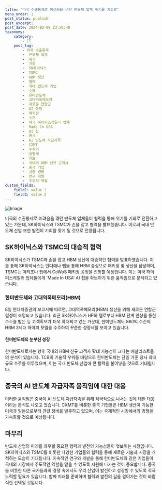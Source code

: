 ```yaml
---
title: '미국 수출통제로 어려움을 겪던 반도체 업체 위기를 기회로'
menu_order: 1
post_status: publish
post_excerpt: 
post_date: 2024-02-08 23:56:40
taxonomy:
    category:
        - IT
    post_tag:
        - 미국 수출통제
        -  반도체 업체
        -  위기
        -  기회
        -  SK하이닉스
        -  TSMC
        -  HBM 생산
        -  협력
        -  국내 반도체 기업
        -  수혜
        -  한미반도체
        -  고대역폭메모리
        -  새로운 연합군
        -  AI 동맹
        -  패키징
        -  수주
        -  미국 하이퍼스케일러 업체
        -  Made In USA
        -  AI 칩
        -  중국
        -  AI 반도체 자급자족
        -  CXMT
        -  수주기
        -  성장세
        -  TCB
        -  국내외 HBM 신규 고객사
        -  중국 기업
        -  시장 경쟁
        -  연구 개발
        -  주도적 역할
custom_fields:
    field1: value 1
    field2: value 2
---
```


![Image](https://imgnews.pstatic.net/image/138/2024/02/08/0002166586_001_20240208105704728.jpg?type=w647)

미국의 수출통제로 어려움을 겪던 반도체 업체들이 협력을 통해 위기를 기회로 전환하고 있는 가운데, SK하이닉스와 TSMC가 손을 잡고 협력을 발표했습니다. 이로써 국내 반도체 산업 또한 발전의 기회를 맞게 될 것으로 전망됩니다.
## SK하이닉스와 TSMC의 대승적 협력
SK하이닉스가 TSMC와 손을 잡고 HBM 생산에 대승적인 협력을 발표하였습니다. 이를 통해 SK하이닉스는 인디애나 팹을 통해 HBM 중심으로 패키징 및 생산을 담당하며, TSMC는 아리조나 팹에서 CoWoS 패키징 공정을 진행할 예정입니다. 이는 미국 하이퍼스케일러 업체들에게 'Made In USA' AI 칩을 확보하기 위한 움직임으로 분석되고 있습니다.
### 한미반도체와 고대역폭메모리(HBM)
8일 현대차증권의 보고서에 따르면, 고대역폭메모리(HBM) 생산을 위해 새로운 연합군 결성이 조망되고 있습니다. 최근 SK하이닉스가 HP와 델로부터 HBM 단계 인상을 통한 수주를 받는 등 고객확보가 더욱 확대되고 있는 가운데, 한미반도체도 860억 수준의 HBM 3세대 하이퍼 모델을 수주하여 꾸준한 성장세를 보이고 있습니다.
#### 한미반도체의 눈부신 성장
한미반도체로서는 향후 국내외 HBM 신규 고객사 확대 가능성이 크다는 애널리스트들의 분석이 있습니다. TCB의 기술적 우위를 바탕으로 한미반도체는 단일 기준 창사 최대 규모 수주를 이루었으며, 이는 국내 반도체 산업에 큰 활력을 불어넣을 것으로 기대됩니다.
## 중국의 AI 반도체 자급자족 움직임에 대한 대응
이러한 움직임은 중국이 AI 반도체 자급자족을 위해 적극적으로 나서는 것에 대한 대응이라는 분석도 나오고 있습니다. CXMT를 비롯한 중국 기업들은 HBM 생산이 가능한 미국과 일본으로부터 관련 장비를 발주하고 있으며, 이는 국제적인 시장에서의 경쟁을 가속화할 것으로 예상됩니다.
## 마무리
반도체 산업의 미래를 좌우할 중요한 협력과 발전의 가능성들이 엿보이는 시점입니다. SK하이닉스와 TSMC를 비롯한 다양한 기업들의 협력을 통해 새로운 기술과 시장을 개척하는 모습이 기대됩니다. 지속적인 연구와 개발을 통해 한미반도체와 같은 기업들이 국내외 시장에서 주도적인 역할을 맡을 수 있도록 지원해 나가는 것이 중요합니다. 중국을 비롯한 다른 국가들과의 경쟁 속에서도 우리 산업이 발전하고 성장할 수 있도록 적극 노력할 필요가 있습니다. 함께 미래를 준비하며 협력과 발전의 길을 걸어가는 것이 바람직한 선택일 것입니다.
